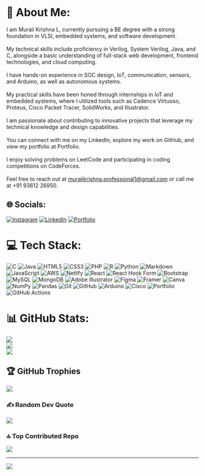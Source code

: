 # 💫 About Me:
I am Murali Krishna L, currently pursuing a BE degree with a strong foundation in VLSI, embedded systems, and software development. <br><br>My technical skills include proficiency in Verilog, System Verilog, Java, and C, alongside a basic understanding of full-stack web development, frontend technologies, and cloud computing.<br><br>I have hands-on experience in SOC design, IoT, communication, sensors, and Arduino, as well as autonomous systems. <br><br>My practical skills have been honed through internships in IoT and embedded systems, where I utilized tools such as Cadence Virtuoso, Proteus, Cisco Packet Tracer, SolidWorks, and Illustrator.<br><br>I am passionate about contributing to innovative projects that leverage my technical knowledge and design capabilities.<br><br>You can connect with me on my LinkedIn, explore my work on GitHub, and view my portfolio at Portfolio. <br><br>I enjoy solving problems on LeetCode and participating in coding competitions on CodeForces.<br><br>Feel free to reach out at muralikrishna.professional1@gmail.com or call me at +91 93612 26950.


## 🌐 Socials:
[![Instagram](https://img.shields.io/badge/Instagram-%23E4405F.svg?logo=Instagram&logoColor=white)](https://www.instagram.com/_.murali.07/) [![LinkedIn](https://img.shields.io/badge/LinkedIn-%230077B5.svg?logo=linkedin&logoColor=white)](https://www.linkedin.com/in/murali-krishna-git/) [![Portfolio](https://img.shields.io/badge/Portfolio-Website)](https://portfoliomurali.netlify.app/)
# 💻 Tech Stack:
![C](https://img.shields.io/badge/c-%2300599C.svg?style=flat&logo=c&logoColor=white) ![Java](https://img.shields.io/badge/java-%23ED8B00.svg?style=flat&logo=openjdk&logoColor=white) ![HTML5](https://img.shields.io/badge/html5-%23E34F26.svg?style=flat&logo=html5&logoColor=white) ![CSS3](https://img.shields.io/badge/css3-%231572B6.svg?style=flat&logo=css3&logoColor=white) ![PHP](https://img.shields.io/badge/php-%23777BB4.svg?style=flat&logo=php&logoColor=white) ![R](https://img.shields.io/badge/r-%23276DC3.svg?style=flat&logo=r&logoColor=white) ![Python](https://img.shields.io/badge/python-3670A0?style=flat&logo=python&logoColor=ffdd54) ![Markdown](https://img.shields.io/badge/markdown-%23000000.svg?style=flat&logo=markdown&logoColor=white) ![JavaScript](https://img.shields.io/badge/javascript-%23323330.svg?style=flat&logo=javascript&logoColor=%23F7DF1E) ![AWS](https://img.shields.io/badge/AWS-%23FF9900.svg?style=flat&logo=amazon-aws&logoColor=white) ![Netlify](https://img.shields.io/badge/netlify-%23000000.svg?style=flat&logo=netlify&logoColor=#00C7B7) ![React](https://img.shields.io/badge/react-%2320232a.svg?style=flat&logo=react&logoColor=%2361DAFB) ![React Hook Form](https://img.shields.io/badge/React%20Hook%20Form-%23EC5990.svg?style=flat&logo=reacthookform&logoColor=white) ![Bootstrap](https://img.shields.io/badge/bootstrap-%238511FA.svg?style=flat&logo=bootstrap&logoColor=white) ![MySQL](https://img.shields.io/badge/mysql-4479A1.svg?style=flat&logo=mysql&logoColor=white) ![MongoDB](https://img.shields.io/badge/MongoDB-%234ea94b.svg?style=flat&logo=mongodb&logoColor=white) ![Adobe Illustrator](https://img.shields.io/badge/adobe%20illustrator-%23FF9A00.svg?style=flat&logo=adobe%20illustrator&logoColor=white) ![Figma](https://img.shields.io/badge/figma-%23F24E1E.svg?style=flat&logo=figma&logoColor=white) ![Framer](https://img.shields.io/badge/Framer-black?style=flat&logo=framer&logoColor=blue) ![Canva](https://img.shields.io/badge/Canva-%2300C4CC.svg?style=flat&logo=Canva&logoColor=white) ![NumPy](https://img.shields.io/badge/numpy-%23013243.svg?style=flat&logo=numpy&logoColor=white) ![Pandas](https://img.shields.io/badge/pandas-%23150458.svg?style=flat&logo=pandas&logoColor=white) ![Git](https://img.shields.io/badge/git-%23F05033.svg?style=flat&logo=git&logoColor=white) ![GitHub](https://img.shields.io/badge/github-%23121011.svg?style=flat&logo=github&logoColor=white) ![Arduino](https://img.shields.io/badge/-Arduino-00979D?style=flat&logo=Arduino&logoColor=white) ![Cisco](https://img.shields.io/badge/cisco-%23049fd9.svg?style=flat&logo=cisco&logoColor=black) ![Portfolio](https://img.shields.io/badge/Portfolio-%23000000.svg?style=flat&logo=firefox&logoColor=#FF7139) ![GitHub Actions](https://img.shields.io/badge/github%20actions-%232671E5.svg?style=flat&logo=githubactions&logoColor=white)
# 📊 GitHub Stats:
![](https://github-readme-stats.vercel.app/api?username=MuraliKrishna-git&theme=dark&hide_border=false&include_all_commits=true&count_private=true)<br/>
![](https://github-readme-streak-stats.herokuapp.com/?user=MuraliKrishna-git&theme=dark&hide_border=false)<br/>
![](https://github-readme-stats.vercel.app/api/top-langs/?username=MuraliKrishna-git&theme=dark&hide_border=false&include_all_commits=true&count_private=true&layout=compact)

## 🏆 GitHub Trophies
![](https://github-profile-trophy.vercel.app/?username=MuraliKrishna-git&theme=dracula&no-frame=false&no-bg=false&margin-w=4)

### ✍️ Random Dev Quote
![](https://quotes-github-readme.vercel.app/api?type=horizontal&theme=radical)

### 🔝 Top Contributed Repo
![](https://github-contributor-stats.vercel.app/api?username=MuraliKrishna-git&limit=5&theme=dark&combine_all_yearly_contributions=true)

---
[![](https://visitcount.itsvg.in/api?id=MuraliKrishna-git&icon=5&color=0)](https://visitcount.itsvg.in)

<!-- Proudly created with GPRM ( https://gprm.itsvg.in ) -->
